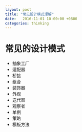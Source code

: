```yaml
---
layout: post
title: "常见设计模式理解"
date:   2016-11-01 10:00:00 +0800
categories: thinking
---
```


# 常见的设计模式

 * 抽象工厂
 * 适配器
 * 桥接
 * 组合
 * 装饰器
 * 外观
 * 迭代器
 * 观察者
 * 单例
 * 策略
 * 模板方法
